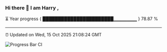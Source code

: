 ### Hi there 👋 I am Harry , 

⏳ Year progress { ███████████████████████▁▁▁▁▁▁▁ } 78.87 %

---

⏰ Updated on Wed, 15 Oct 2025 21:08:24 GMT

![Progress Bar CI](https://github.com/duykhang68/duykhang68/workflows/Progress%20Bar%20CI/badge.svg)

